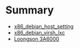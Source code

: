 # Summary

- [x86_debian_host_setting](./x86debianhost.md)
- [x86_debian_virsh_lxc](./x86debianvirshlxc.md)
- [Loongson 3A6000](./3a6000.md)

